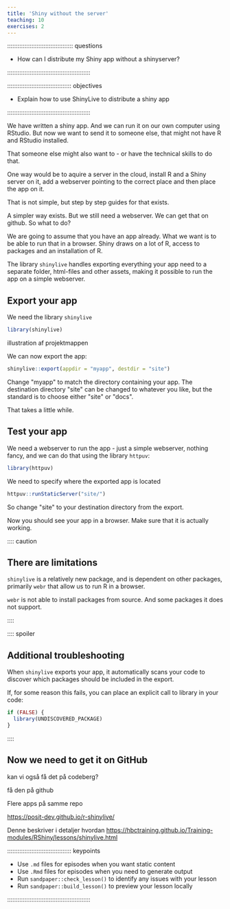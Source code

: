 ```yaml
---
title: 'Shiny without the server'
teaching: 10
exercises: 2
---
```


:::::::::::::::::::::::::::::::::::::: questions 

- How can I distribute my Shiny app without a shinyserver?

::::::::::::::::::::::::::::::::::::::::::::::::

::::::::::::::::::::::::::::::::::::: objectives

- Explain how to use ShinyLive to distribute a shiny app


::::::::::::::::::::::::::::::::::::::::::::::::

We have written a shiny app. And we can run it on our own computer using 
RStudio. But now we want to send it to someone else, that might not have
R and RStudio installed. 

That someone else might also want to - or have the technical skills to do that.

One way would be to aquire a server in the cloud, install R and a Shiny server on
it, add a webserver pointing to the correct place and then place the app on it.

That is not simple, but step by step guides for that exists.

A simpler way exists. But we still need a webserver. We can get that on 
github. So what to do?

We are going to assume that you have an app already. What we want is to be
able to run that in a browser. Shiny draws on a lot of R, access to packages
and an installation of R.

The library `shinylive` handles exporting everything your app need to a 
separate folder, html-files and other assets, making it possible to run the
app on a simple webserver.

## Export your app

We need the library `shinylive`

``` r
library(shinylive)
```

illustration af projektmappen

We can now export the app:

``` r
shinylive::export(appdir = "myapp", destdir = "site")
```

Change "myapp" to match the directory containing your app. The destination
directory "site" can be changed to whatever you like, but the standard is to
choose either "site" or "docs".

That takes a little while.

## Test your app

We need a webserver to run the app - just a simple webserver, nothing fancy,
and we can do that using the library `httpuv`: 


``` r
library(httpuv)
```

We need to specify where the exported app is located

``` r
httpuv::runStaticServer("site/")
```

So change "site" to your destination directory from the export.

Now you should see your app in a browser. Make sure that it is actually working.

:::: caution
## There are limitations

`shinylive` is a relatively new package, and is dependent on other packages,
primarily `webr` that allow us to run R in a browser. 

`webr` is not able to install packages from source. And some packages it does not
support. 

::::

:::: spoiler
## Additional troubleshooting

When `shinylive` exports your app, it automatically scans your code to discover
which packages should be included in the export.

If, for some reason this fails, you can place an explicit call to library in your code:

``` r
if (FALSE) {
  library(UNDISCOVERED_PACKAGE)
}
```


::::

## Now we need to get it on GitHub

kan vi også få det på codeberg?

få den på github

Flere apps på samme repo

https://posit-dev.github.io/r-shinylive/

Denne beskriver i detaljer hvordan
https://hbctraining.github.io/Training-modules/RShiny/lessons/shinylive.html




::::::::::::::::::::::::::::::::::::: keypoints 

- Use `.md` files for episodes when you want static content
- Use `.Rmd` files for episodes when you need to generate output
- Run `sandpaper::check_lesson()` to identify any issues with your lesson
- Run `sandpaper::build_lesson()` to preview your lesson locally

::::::::::::::::::::::::::::::::::::::::::::::::

